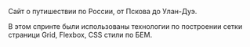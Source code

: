 Сайт о путишествии по России, от Пскова до Улан-Дуэ.

В этом спринте были использованы технологии по построении сетки страници Grid, Flexbox, CSS стили по БЕМ.

